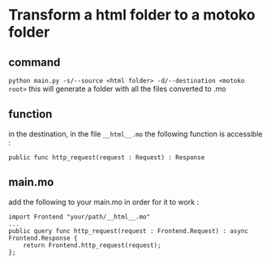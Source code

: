 # Transform a html folder to a motoko folder
## command
`python main.py -s/--source <html folder> -d/--destination <motoko root>`
this will generate a folder with all the files converted to .mo 
## function
in the destination, in the file `__html__.mo` the following function is accessible :
``` mo
public func http_request(request : Request) : Response
```
## main.mo
add the following to your main.mo in order for it to work :
``` mo
import Frontend "your/path/__html__.mo"
...
public query func http_request(request : Frontend.Request) : async Frontend.Response {
    return Frontend.http_request(request);
};
```

